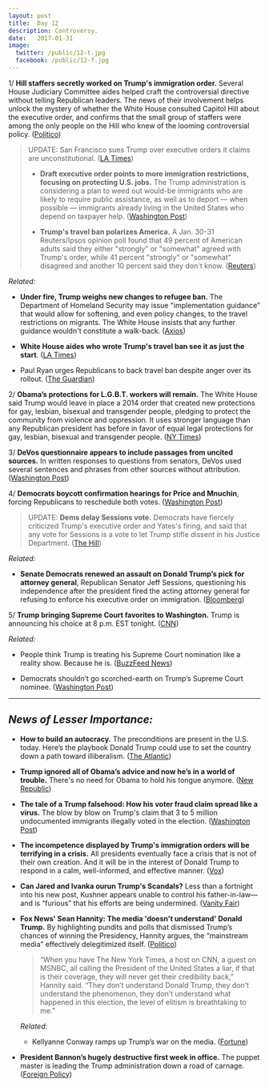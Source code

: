 ```yaml
---
layout: post
title:  Day 12
description: Controversy.
date:   2017-01-31
image:
  twitter: /public/12-t.jpg
  facebook: /public/12-f.jpg
---
```


1/ **Hill staffers secretly worked on Trump's immigration order.** Several House Judiciary Committee aides helped craft the controversial directive without telling Republican leaders. The news of their involvement helps unlock the mystery of whether the White House consulted Capitol Hill about the executive order, and confirms that the small group of staffers were among the only people on the Hill who knew of the looming controversial policy. ([Politico](http://www.politico.com/story/2017/01/trump-immigration-congress-order-234392))

> UPDATE: San Francisco sues Trump over executive orders it claims are unconstitutional. ([LA Times](http://www.latimes.com/local/lanow/la-me-san-francisco-trump-20170131-story.html))
>
>  * **Draft executive order points to more immigration restrictions, focusing on protecting U.S. jobs.** The Trump administration is considering a plan to weed out would-be immigrants who are likely to require public assistance, as well as to deport — when possible — immigrants already living in the United States who depend on taxpayer help. ([Washington Post](https://www.washingtonpost.com/world/national-security/trump-administration-circulates-more-draft-immigration-restrictions-focusing-on-protecting-us-jobs/2017/01/31/38529236-e741-11e6-80c2-30e57e57e05d_story.html))
>
>  * **Trump's travel ban polarizes America.**  A Jan. 30-31 Reuters/Ipsos opinion poll found that 49 percent of American adults said they either "strongly" or "somewhat" agreed with Trump's order, while 41 percent "strongly" or "somewhat" disagreed and another 10 percent said they don't know. ([Reuters](http://www.reuters.com/article/us-usa-trump-immigration-poll-exclusive-idUSKBN15F2MG))

_Related:_ 

* **Under fire, Trump weighs new changes to refugee ban.** The Department of Homeland Security may issue "implementation guidance" that would allow for softening, and even policy changes, to the travel restrictions on migrants. The White House insists that any further guidance wouldn't constitute a walk-back. ([Axios](https://www.axios.com/under-fire-trump-weighs-new-changes-to-refugee-ban-2227749820.html))

* **White House aides who wrote Trump's travel ban see it as just the start**. ([LA Times](http://www.latimes.com/politics/la-na-pol-trump-immigration-20170130-story.html))

* Paul Ryan urges Republicans to back travel ban despite anger over its rollout. ([The Guardian](https://www.theguardian.com/us-news/2017/jan/31/paul-ryan-travel-ban-republicans-congress-reaction-trump))

2/ **Obama’s protections for L.G.B.T. workers will remain.** The White House said Trump would leave in place a 2014 order that created new protections for gay, lesbian, bisexual and transgender people, pledging to protect the community from violence and oppression. It uses stronger language than any Republican president has before in favor of equal legal protections for gay, lesbian, bisexual and transgender people. ([NY Times](https://www.nytimes.com/2017/01/30/us/politics/obama-trump-protections-lgbt-workers.html))

3/ **DeVos questionnaire appears to include passages from uncited sources.** In written responses to questions from senators, DeVos used several sentences and phrases from other sources without attribution. ([Washington Post](https://www.washingtonpost.com/powerpost/devos-questionnaire-appears-to-include-passages-from-uncited-sources/2017/01/31/50577dec-e7be-11e6-b82f-687d6e6a3e7c_story.html))

4/ **Democrats boycott confirmation hearings for Price and Mnuchin**, forcing Republicans to reschedule both votes. ([Washington Post](https://www.washingtonpost.com/powerpost/senate-democrats-face-a-key-test-tuesday-amid-promises-to-stand-up-to-trump/2017/01/31/1685487a-e7bd-11e6-b82f-687d6e6a3e7c_story.html))

> UPDATE: **Dems delay Sessions vote.** Democrats have fiercely criticized Trump's executive order and Yates's firing, and said that any vote for Sessions is a vote to let Trump stifle dissent in his Justice Department. ([The Hill](http://thehill.com/homenews/senate/317135-dems-delay-sessions-vote))

_Related:_

  * **Senate Democrats renewed an assault on Donald Trump’s pick for attorney general**, Republican Senator Jeff Sessions, questioning his independence after the president fired the acting attorney general for refusing to enforce his executive order on immigration. ([Bloomberg](https://www.bloomberg.com/politics/articles/2017-01-31/democrats-gird-for-battle-over-sessions-after-trump-fires-yates))

5/ **Trump bringing Supreme Court favorites to Washington.** Trump is announcing his choice at 8 p.m. EST tonight. ([CNN](http://www.cnn.com/2017/01/31/politics/gorsuch-supreme-court-hardiman/index.html))

_Related:_

  * People think Trump is treating his Supreme Court nomination like a reality show. Because he is. ([BuzzFeed News](https://www.buzzfeed.com/stephaniemcneal/the-final-robe-ceremony))

  * Democrats shouldn’t go scorched-earth on Trump’s Supreme Court nominee. ([Washington Post](https://www.washingtonpost.com/opinions/democrats-shouldnt-go-scorched-earth-on-trumps-supreme-court-nominee/2017/01/30/5c284e2c-e71d-11e6-bf6f-301b6b443624_story.html))

---

## _News of Lesser Importance:_

* **How to build an autocracy.** The preconditions are present in the U.S. today. Here’s the playbook Donald Trump could use to set the country down a path toward illiberalism. ([The Atlantic](https://www.theatlantic.com/magazine/archive/2017/03/how-to-build-an-autocracy/513872/))

* **Trump ignored all of Obama’s advice and now he’s in a world of trouble.** There's no need for Obama to hold his tongue anymore. ([New Republic](https://newrepublic.com/article/140286/trump-ignored-obamas-adviceand-now-hes-world-trouble))

* **The tale of a Trump falsehood: How his voter fraud claim spread like a virus.** The blow by blow on Trump's claim that 3 to 5 million undocumented immigrants illegally voted in the election. ([Washington Post](https://www.washingtonpost.com/politics/the-tale-of-a-trump-falsehood-how-his-voter-fraud-claim-spread-like-a-virus/2017/01/30/47081e32-e4ed-11e6-ba11-63c4b4fb5a63_story.html))

* **The incompetence displayed by Trump's immigration orders will be terrifying in a crisis.** All presidents eventually face a crisis that is not of their own creation. And it will be in the interest of Donald Trump to respond in a calm, well-informed, and effective manner. ([Vox](http://www.vox.com/policy-and-politics/2017/1/31/14434720/trump-incompetence-malevolence))

* **Can Jared and Ivanka ourun Trump's Scandals?** Less than a fortnight into his new post, Kushner appears unable to control his father-in-law—and is “furious” that his efforts are being undermined. ([Vanity Fair](http://www.vanityfair.com/news/2017/01/jared-kushner-ivanka-donald-trump-scandals))

* **Fox News' Sean Hannity: The media 'doesn't understand' Donald Trump.** By highlighting pundits and polls that dismissed Trump’s chances of winning the Presidency, Hannity argues, the “mainstream media” effectively delegitimized itself. ([Politico](http://www.politico.com/blogs/on-media/2017/01/fox-news-sean-hannity-the-media-doesnt-understand-donald-trump-and-never-will-234383))

  > “When you have The New York Times, a host on CNN, a guest on MSNBC, all calling the President of the United States a liar, if that is their coverage, they will never get their credibility back,” Hannity said. “They don’t understand Donald Trump, they don’t understand the phenomenon, they don’t understand what happened in this election, the level of elitism is breathtaking to me.”

  _Related:_

  * Kellyanne Conway ramps up Trump’s war on the media. ([Fortune](http://fortune.com/2017/01/31/donald-trump-kellyanne-conway-media/))

* **President Bannon’s hugely destructive first week in office.** The puppet master is leading the Trump administration down a road of carnage. ([Foreign Policy](http://foreignpolicy.com/2017/01/30/president-stephen-bannons-amazing-first-week-in-office-trump-eo-nsc-immigration/))